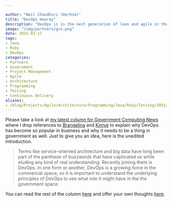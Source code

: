 ```yaml
---

author: "Neil Chaudhuri (He/Him)"
title: "DevOps Hooray"
description: "DevOps is is the next generation of lean and agile in the enterprise. We need it in government IT too."
image: "/img/partners/gcn.png"
date: 2015-02-17
tags:
- Java
- Ruby
- DevOps
categories: 
- Partners
- Government
- Project Management
- Agile
- Architecture
- Programming
- Testing
- Continuous Delivery
aliases:
- /blog/Projects/Agile/Architecture/Programming/Java/Ruby/Testing/2015/02/17/devops-hooray
---
```


Please take a look at [my latest column for Government Computing News](http://gcn.com/articles/2015/02/12/devops-defined.aspx)
where I drop references to [Brangelina](http://juggmentworld.net/wp-content/uploads/2014/09/brangelina+sag_0_0.jpg) and
[Kimye](http://sites.psu.edu/bradenshepler/wp-content/uploads/sites/6254/2013/10/kimye.jpg) to explain why DevOps
has become so popular in business and why it needs to be a thing in government as well. Just to give you an idea, here is the unedited introduction.

> Terms like service-oriented architecture and big data have long been part of the pantheon of buzzwords that have captivated us while eluding any kind of real understanding. Recently joining them is DevOps. In one form or another, DevOps is a growing force in the commercial space, so it is important to understand the underlying principles of DevOps to see what role it might have in the the government space.



You can read the rest of the column [here](http://gcn.com/articles/2015/02/12/devops-defined.aspx)
and offer your own thoughts [here](/contact).